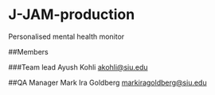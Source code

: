 # J-JAM-production
Personalised mental health monitor


##Members

###Team lead
Ayush Kohli
akohli@siu.edu

##QA Manager
Mark Ira Goldberg
markiragoldberg@siu.edu
